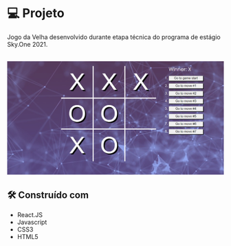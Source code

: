 # 💻 Projeto

Jogo da Velha desenvolvido durante etapa técnica do programa de estágio Sky.One 2021.
<br><br>

<img src="tictactoe/src/img/screen-shot.PNG">

## 🛠️ Construído com
<ul>
 <li>React.JS
 <li>Javascript
 <li>CSS3
 <li>HTML5
</ul>
